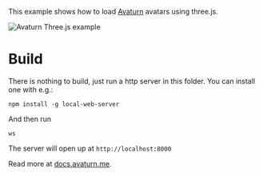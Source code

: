 This example shows how to load [Avaturn](https://avaturn.me) avatars using three.js.

![Avaturn Three.js example](https://assets.avaturn.me/docs/three-js-example.jpg)

# Build

There is nothing to build, just run a http server in this folder. You can install one with e.g.: 

```
npm install -g local-web-server
```

And then run 

```
ws
```

The server will open up at `http://localhost:8000`


Read more at [docs.avaturn.me](https://docs.avaturn.me).